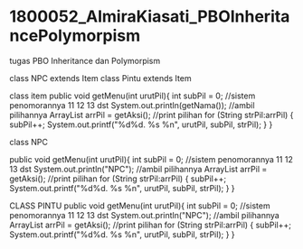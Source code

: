 # 1800052_AlmiraKiasati_PBOInheritancePolymorpism
tugas PBO Inheritance dan Polymorpism

class NPC extends Item
class Pintu extends Item

class item
  public void getMenu(int urutPil){
        int subPil = 0;   //sistem penomorannya 11  12  13 dst
        System.out.println(getNama());
        //ambil pilihannya
        ArrayList <String> arrPil = getAksi();
        //print pilihan
        for (String strPil:arrPil) {
            subPil++;
            System.out.printf("%d%d. %s %n", urutPil, subPil, strPil);
        }
    }
  
  class NPC
  
   public void getMenu(int urutPil){
        int subPil = 0;   //sistem penomorannya 11  12  13 dst
        System.out.println("NPC");
        //ambil pilihannya
        ArrayList <String> arrPil = getAksi();
        //print pilihan
        for (String strPil:arrPil) {
            subPil++;
            System.out.printf("%d%d. %s %n", urutPil, subPil, strPil);
        }
    }
  
  CLASS PINTU
   public void getMenu(int urutPil){
        int subPil = 0;   //sistem penomorannya 11  12  13 dst
        System.out.println("NPC");
        //ambil pilihannya
        ArrayList <String> arrPil = getAksi();
        //print pilihan
        for (String strPil:arrPil) {
            subPil++;
            System.out.printf("%d%d. %s %n", urutPil, subPil, strPil);
        }
    }

